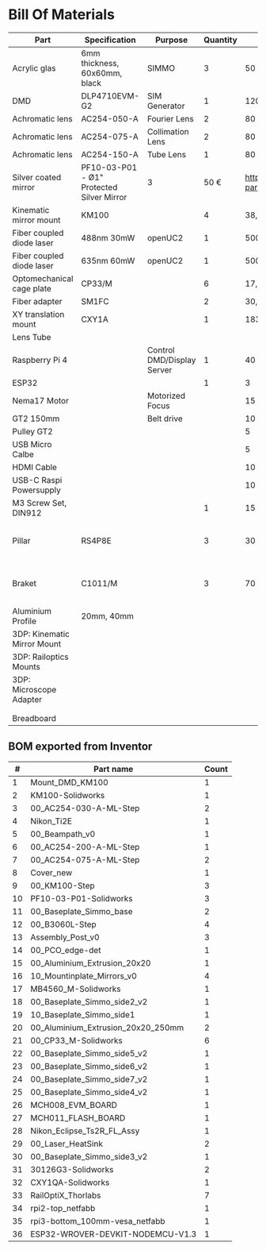 # Bill Of Materials

| Part                        | Specification                             | Purpose                    | Quantity | Cost                                                            | Link                                                                                                                       |
| --------------------------- | ----------------------------------------- | -------------------------- | -------- | --------------------------------------------------------------- | -------------------------------------------------------------------------------------------------------------------------- |
| Acrylic glas                | 6mm thickness, 60x60mm, black             | SIMMO                      | 3        | 50                                                              |                                                                                                                            |
| DMD                         | DLP4710EVM-G2                             | SIM Generator              | 1        | 1200                                                            |                                                                                                                            |
| Achromatic lens             | AC254-050-A                               | Fourier Lens               | 2        | 80                                                              |                                                                                                                            |
| Achromatic lens             | AC254-075-A                               | Collimation Lens           | 2        | 80                                                              |                                                                                                                            |
| Achromatic lens             | AC254-150-A                               | Tube Lens                  | 1        | 80                                                              |                                                                                                                            |
| Silver coated mirror        | PF10-03-P01 - Ø1" Protected Silver Mirror | 3                          | 50 €     | https://www.thorlabs.com/thorproduct.cfm?partnumber=PF10-03-P01 |
| Kinematic mirror mount      | KM100                                     |                            | 4        | 38,04                                                           |                                                                                                                            |
| Fiber coupled diode laser   | 488nm 30mW                                | openUC2                    | 1        | 500                                                             |                                                                                                                            |
| Fiber coupled diode laser   | 635nm 60mW                                | openUC2                    | 1        | 500                                                             |                                                                                                                            |
| Optomechanical cage plate   | CP33/M                                    |                            | 6        | 17,35                                                           |                                                                                                                            |
| Fiber adapter               | SM1FC                                     |                            | 2        | 30,7                                                            |                                                                                                                            |
| XY translation mount        | CXY1A                                     |                            | 1        | 183,14                                                          |                                                                                                                            |
| Lens Tube                   |                                           |                            |          |                                                                 |                                                                                                                            |
| Raspberry Pi 4              |                                           | Control DMD/Display Server | 1        | 40                                                              |                                                                                                                            |
| ESP32                       |                                           |                            | 1        | 3                                                               |                                                                                                                            |
| Nema17 Motor                |                                           | Motorized Focus            |          | 15                                                              |                                                                                                                            |
| GT2 150mm                   |                                           | Belt drive                 |          | 10                                                              |                                                                                                                            |
| Pulley GT2                  |                                           |                            |          | 5                                                               |                                                                                                                            |
| USB Micro Calbe             |                                           |                            |          | 5                                                               |                                                                                                                            |
| HDMI Cable                  |                                           |                            |          | 10                                                              |                                                                                                                            |
| USB-C Raspi Powersupply     |                                           |                            |          | 10                                                              |                                                                                                                            |
| M3 Screw Set, DIN912        |                                           |                            | 1        | 15                                                              |                                                                                                                            |
| Pillar                      | RS4P8E                                    |                            | 3        | 30                                                              | [https://www.thorlabs.com/thorproduct.cfm?partnumber=RS4P8E](https://www.thorlabs.com/thorproduct.cfm?partnumber=RS4P8E)   |
| Braket                      | C1011/M                                   |                            | 3        | 70                                                              | [https://www.thorlabs.com/thorproduct.cfm?partnumber=C1011/M](https://www.thorlabs.com/thorproduct.cfm?partnumber=C1011/M) |
| Aluminium Profile           | 20mm, 40mm                                |                            |          |                                                                 |                                                                                                                            |
| 3DP: Kinematic Mirror Mount |                                           |                            |          |                                                                 |
| 3DP: Railoptics Mounts      |                                           |                            |          |                                                                 |                                                                                                                            |
| 3DP: Microscope Adapter     |                                           |                            |          |                                                                 |                                                                                                                            |
|                             |                                           |                            |          |                                                                 |                                                                                                                            |
|                             |                                           |                            |          |                                                                 |                                                                                                                            |
| Breadboard                  |                                           |                            |          |                                                                 |                                                                                                                            |


## BOM exported from Inventor

| #  | Part name                          | Count |
| -- | ---------------------------------- | ----- |
| 1  | Mount_DMD_KM100                    | 1     |
| 2  | KM100-Solidworks                   | 1     |
| 3  | 00_AC254-030-A-ML-Step             | 2     |
| 4  | Nikon_Ti2E                         | 1     |
| 5  | 00_Beampath_v0                     | 1     |
| 6  | 00_AC254-200-A-ML-Step             | 1     |
| 7  | 00_AC254-075-A-ML-Step             | 2     |
| 8  | Cover_new                          | 1     |
| 9  | 00_KM100-Step                      | 3     |
| 10 | PF10-03-P01-Solidworks             | 3     |
| 11 | 00_Baseplate_Simmo_base            | 2     |
| 12 | 00_B3060L-Step                     | 4     |
| 13 | Assembly_Post_v0                   | 3     |
| 14 | 00_PCO_edge-det                    | 1     |
| 15 | 00_Aluminium_Extrusion_20x20       | 1     |
| 16 | 10_Mountinplate_Mirrors_v0         | 4     |
| 17 | MB4560_M-Solidworks                | 1     |
| 18 | 00_Baseplate_Simmo_side2_v2        | 1     |
| 19 | 10_Baseplate_Simmo_side1           | 1     |
| 20 | 00_Aluminium_Extrusion_20x20_250mm | 2     |
| 21 | 00_CP33_M-Solidworks               | 6     |
| 22 | 00_Baseplate_Simmo_side5_v2        | 1     |
| 23 | 00_Baseplate_Simmo_side6_v2        | 1     |
| 24 | 00_Baseplate_Simmo_side7_v2        | 1     |
| 25 | 00_Baseplate_Simmo_side4_v2        | 1     |
| 26 | MCH008_EVM_BOARD                   | 1     |
| 27 | MCH011_FLASH_BOARD                 | 1     |
| 28 | Nikon_Eclipse_Ts2R_FL_Assy         | 1     |
| 29 | 00_Laser_HeatSink                  | 2     |
| 30 | 00_Baseplate_Simmo_side3_v2        | 1     |
| 31 | 30126G3-Solidworks                 | 2     |
| 32 | CXY1QA-Solidworks                  | 1     |
| 33 | RailOptiX_Thorlabs                 | 7     |
| 34 | rpi2-top_netfabb                   | 1     |
| 35 | rpi3-bottom_100mm-vesa_netfabb     | 1     |
| 36 | ESP32-WROVER-DEVKIT-NODEMCU-V1.3   | 1     |
